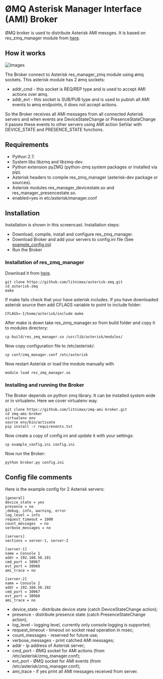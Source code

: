 # ØMQ Asterisk Manager Interface (AMI) Broker
ØMQ broker is used to distribute Asterisk AMI messges.
It is based on res_zmq_manager module from [here](https://github.com/litnimax/asterisk-zmq).

## How it works ##
![Images](https://raw.githubusercontent.com/litnimax/zmq-ami-broker/master/doc/asterisk-zeromq-state-dia.png)

The Broker connect to Asterisk res_manager_zmq module using ømq sockets. This asterisk module has 2 ømq sockets:
* addr_cmd - this socket is REQ/REP type and is used to accept AMI actions over ømq.
* addr_evt - this socket is SUB/PUB type and is used to pubish all AMI events to ømq endpoints, it does not accept actions.

So the Broker receives all AMI messages from all connected Asterisk servers and when events are 
DeviceStateChange or PresenceStateChange it passes these events to other servers using AMI action SetVar 
with DEVICE_STATE and PRESENCE_STATE functions.

## Requirements ##
* Python 2.7.
* System libs libzmq and libzmq-dev.
* Python extension pyZMQ (python-zmq system packages or installed via pip).
* Asterisk headers to compile res_zmq_manager (asterisk-dev package or sources).
* Asterisk modules res_manager_devicestate.so and res_manager_presencestate.so.
* enabled=yes in etc/asterisk/manager.conf

## Installation
Installation is shown in this screencast.
Installation steps:
* Download, compile, install and configure res_zmq_manager.
* Download Broker and add your servers to config.ini file (See [example_config.ini](/litnimax/zmq-ami-broker/blob/master/example_config.ini))
* Run the Broker

### Installation of res_zmq_manager ###
Download it from [here](https://github.com/litnimax/asterisk-zmq).
```
git clone https://github.com/litnimax/asterisk-zmq.git
cd asterisk-zmq
make
```
If make fails check that your have asterisk includes. If you have downloaded asterisk source then add CFLAGS variable to point to include folder:
```
CFLAGS=-I/home/asterisk/include make
```
After make is down take res_zmq_manager.so from build folder and copy it to modules directory:
```
cp build/res_zmq_manager.so /usr/lib/asterisk/modules/
```
Now copy configuration file to /etc/asterisk/:
```
cp conf/zmq_manager.conf /etc/asterisk
```
Now restart Asterisk or load the module manually with 
```
module load res_zmq_manager.so
```

### Installing and running the Broker
The Broker depends on python zmq library. It can be installed system wide or in virtualenv. Here we cover virtualenv way.
```
git clone https://github.com/litnimax/zmq-ami-broker.git
cd zmq-ami-broker
virtualenv env
source env/bin/activate
pip install -r requirenents.txt
```
Now create a copy of config.ini and update it with your settings:
```
cp example_config.ini config.ini
```
Now run the Broker:
```
python broker.py config.ini
```

## Config file comments
Here is the example config for 2 Asterisk servers:
```
[general]
device_state = yes
presence = no
;debug, info, warning, error
log_level = info
request_timeout = 1000
count_messages  = no
verbose_messages = no

[servers]
sections = server-1, server-2

[server-1]
name = Console 1
addr = 192.168.56.101
cmd_port = 30967
evt_port = 30968
ami_trace = no

[server-2]
name = Console 2
addr = 192.168.56.102
cmd_port = 30967
evt_port = 30968
ami_trace = no
```
* device_state - distribute device state (catch DeviceStateChange action);
* presence - distribute presence state (catch PresenceStateChange action);
* log_level - logging level, currently only console logging is supported;
* request_timeout - timeout on socket read operation in msec;
* count_messages  - reserved for future use;
* verbose_messages - print catched AMI messages;
* addr - ip address of Asterisk server;
* cmd_port - ØMQ socket for AMI actions (from /etc/asterisk/zmq_manager.conf);
* evt_port - ØMQ socket for AMI events (from /etc/asterisk/zmq_manager.conf);
* ami_trace - if yes print all AMI messages received from server.



